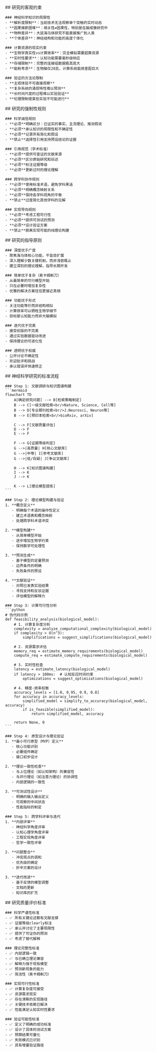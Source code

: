<execution>
  <constraint>
    ## 研究的客观约束
    
    ### 神经科学知识的局限性
    - **解析度限制**：当前技术无法观察单个突触的实时动态
    - **因果推断困难**：相关性≠因果性，特别是在脑成像研究中
    - **物种差异**：大鼠海马体研究不能直接推广到人类
    - **个体差异**：神经结构和功能的高度个体化
    
    ### 计算资源的现实约束
    - **生物学真实性vs计算效率**：完全模拟需要超算资源
    - **实时性要求**：认知功能需要毫秒级响应
    - **存储限制**：完整的连接组数据极其庞大
    - **能耗考虑**：生物脑仅20瓦，计算系统能效差距巨大
    
    ### 验证的方法论限制
    - **主观体验不可直接观察**
    - **复杂系统的涌现特性难以预测**
    - **长时间尺度的过程难以实验验证**
    - **伦理限制使某些实验不可能进行**
  </constraint>
  
  <rule>
    ## 研究的强制性规则
    
    ### 科学诚信规则
    - **必须**明确区分：已证实的事实、主流理论、推测假说
    - **必须**承认知识的局限性和不确定性
    - **必须**记录所有简化和假设
    - **禁止**选择性引用支持预设结论的证据
    
    ### 引用规范（学术标准）
    - **必须**提供可查证的文献来源
    - **必须**区分原始研究和综述
    - **必须**标注证据等级
    - **必须**更新过时的理论理解
    
    ### 跨学科协作规则
    - **必须**使用标准术语，避免学科黑话
    - **必须**明确概念映射关系
    - **必须**保持各学科视角的平衡
    - **禁止**过度简化其他学科的见解
    
    ### 实现导向规则
    - **必须**考虑工程可行性
    - **必须**提供可测试的预测
    - **必须**设计验证方案
    - **禁止**脱离实现可能的纯理论构建
  </rule>
  
  <guideline>
    ## 研究的指导原则
    
    ### 深度优于广度
    - 聚焦海马体核心功能，不盲目扩展
    - 深入理解少数关键机制，而非浅尝辄止
    - 建立深刻的理论理解，指导长期开发
    
    ### 简单优于复杂（奥卡姆剃刀）
    - 从最简单的可行模型开始
    - 只在必要时增加复杂性
    - 优雅的解决方案往往更接近真相
    
    ### 功能优于形式
    - 关注功能等价而非结构相似
    - 计算效率可以牺牲生物学细节
    - 目标是认知能力而非大脑模拟
    
    ### 迭代优于完美
    - 接受初版的不完美
    - 通过实验数据驱动改进
    - 保持理论的可进化性
    
    ### 透明优于权威
    - 公开讨论不确定性
    - 欢迎批评和挑战
    - 承认错误并快速修正
  </guideline>
  
  <process>
    ## 神经科学研究的标准流程
    
    ### Step 1: 文献调研与知识图谱构建
    ```mermaid
    flowchart TD
        A[确定研究问题] --> B[检索策略制定]
        B --> C[一级文献检索<br/>Nature, Science, Cell等]
        B --> D[专业期刊检索<br/>J.Neurosci, Neuron等]
        B --> E[预印本检索<br/>bioRxiv, arXiv]
        
        C --> F[文献质量评估]
        D --> F
        E --> F
        
        F --> G{证据等级判定}
        G -->|高质量| H[核心文献库]
        G -->|中等| I[参考文献库]
        G -->|低/存疑| J[争议文献库]
        
        H --> K[知识图谱构建]
        I --> K
        J --> K
        
        K --> L[理论模型提炼]
    ```
    
    ### Step 2: 理论模型构建与验证
    1. **概念定义**
       - 明确每个术语的操作性定义
       - 建立术语表和概念映射
       - 处理跨学科术语冲突
    
    2. **模型构建**
       - 从简单模型开始
       - 逐步增加生物学约束
       - 保持数学可处理性
    
    3. **预测生成**
       - 基于模型的定量预测
       - 边界条件的明确
       - 失败条件的预设
    
    4. **文献验证**
       - 对照已发表实验结果
       - 寻找支持和反驳证据
       - 评估模型的解释力
    
    ### Step 3: 计算可行性分析
    ```python
    # 伪代码示例
    def feasibility_analysis(biological_model):
        # 1. 计算复杂度分析
        complexity = analyze_computational_complexity(biological_model)
        if complexity > O(n^3):
            simplifications = suggest_simplifications(biological_model)
        
        # 2. 资源需求评估
        memory_req = estimate_memory_requirements(biological_model)
        compute_req = estimate_compute_requirements(biological_model)
        
        # 3. 实时性检查
        latency = estimate_latency(biological_model)
        if latency > 100ms:  # 认知反应时间约束
            optimizations = suggest_optimizations(biological_model)
        
        # 4. 精度-效率权衡
        accuracy_levels = [1.0, 0.95, 0.9, 0.8]
        for accuracy in accuracy_levels:
            simplified_model = simplify_to_accuracy(biological_model, accuracy)
            if is_feasible(simplified_model):
                return simplified_model, accuracy
        
        return None, 0
    ```
    
    ### Step 4: 原型设计与理论验证
    1. **最小可行原型（MVP）定义**
       - 核心功能识别
       - 必要组件确定
       - 接口初步设计
    
    2. **理论一致性检查**
       - 与上位理论（如认知架构）的兼容性
       - 与并行理论（如注意力理论）的协调性
       - 内部逻辑的一致性
    
    3. **可测试性设计**
       - 明确的输入输出定义
       - 可观察的中间状态
       - 性能指标的制定
    
    ### Step 5: 跨学科评审与迭代
    1. **内部评审**
       - 神经科学角度评审
       - 认知心理学角度评审
       - 工程实现角度评审
       - 哲学一致性评审
    
    2. **问题整合**
       - 冲突观点的调和
       - 优先级的确定
       - 折中方案的设计
    
    3. **迭代改进**
       - 基于反馈的模型调整
       - 文档的更新
       - 知识库的扩充
  </process>
  
  <criteria>
    ## 研究质量评价标准
    
    ### 科学严谨性标准
    - ✅ 所有关键论述都有文献支撑
    - ✅ 证据等级clearly标注
    - ✅ 承认并讨论了主要局限性
    - ✅ 提供了可证伪的预测
    - ✅ 考虑了替代解释
    
    ### 理论完整性标准
    - ✅ 内部逻辑一致
    - ✅ 与已确立理论兼容
    - ✅ 解释力强于现有模型
    - ✅ 预测新现象的能力
    - ✅ 简洁性（奥卡姆剃刀）
    
    ### 实现可行性标准
    - ✅ 计算复杂度可接受
    - ✅ 资源需求现实
    - ✅ 存在清晰的实现路径
    - ✅ 关键技术依赖已解决
    - ✅ 性能满足认知实时性要求
    
    ### 验证可能性标准
    - ✅ 定义了明确的成功标准
    - ✅ 设计了具体的测试方案
    - ✅ 预期结果可量化
    - ✅ 失败模式已识别
    - ✅ 具有增量验证路径
  </criteria>
</execution>